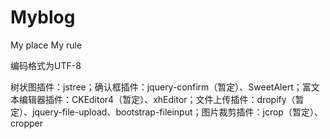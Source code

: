 # Myblog
My place My rule

编码格式为UTF-8

树状图插件：jstree；确认框插件：jquery-confirm（暂定）、SweetAlert；富文本编辑器插件：CKEditor4（暂定）、xhEditor；文件上传插件：dropify（暂定）、jquery-file-upload、bootstrap-fileinput；图片裁剪插件：jcrop（暂定）、cropper
